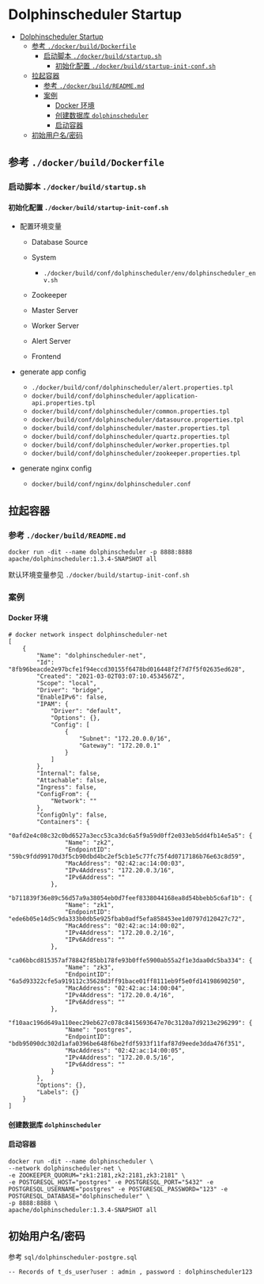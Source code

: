 # Dolphinscheduler Startup

- [Dolphinscheduler Startup](#dolphinscheduler-startup)
  - [参考 `./docker/build/Dockerfile`](#参考-dockerbuilddockerfile)
    - [启动脚本 `./docker/build/startup.sh`](#启动脚本-dockerbuildstartupsh)
      - [初始化配置 `./docker/build/startup-init-conf.sh`](#初始化配置-dockerbuildstartup-init-confsh)
  - [拉起容器](#拉起容器)
    - [参考 `./docker/build/README.md`](#参考-dockerbuildreadmemd)
    - [案例](#案例)
      - [Docker 环境](#docker-环境)
      - [创建数据库 `dolphinscheduler`](#创建数据库-dolphinscheduler)
      - [启动容器](#启动容器)
  - [初始用户名/密码](#初始用户名密码)

## 参考 `./docker/build/Dockerfile`

### 启动脚本 `./docker/build/startup.sh`

#### 初始化配置 `./docker/build/startup-init-conf.sh`

- 配置环境变量

  - Database Source

  - System

    - `./docker/build/conf/dolphinscheduler/env/dolphinscheduler_env.sh`

  - Zookeeper

  - Master Server

  - Worker Server

  - Alert Server

  - Frontend

- generate app config

  - `./docker/build/conf/dolphinscheduler/alert.properties.tpl`
  - `docker/build/conf/dolphinscheduler/application-api.properties.tpl`
  - `docker/build/conf/dolphinscheduler/common.properties.tpl`
  - `docker/build/conf/dolphinscheduler/datasource.properties.tpl`
  - `docker/build/conf/dolphinscheduler/master.properties.tpl`
  - `docker/build/conf/dolphinscheduler/quartz.properties.tpl`
  - `docker/build/conf/dolphinscheduler/worker.properties.tpl`
  - `docker/build/conf/dolphinscheduler/zookeeper.properties.tpl`

- generate nginx config

  - `docker/build/conf/nginx/dolphinscheduler.conf`

## 拉起容器

### 参考 `./docker/build/README.md`

    docker run -dit --name dolphinscheduler -p 8888:8888 apache/dolphinscheduler:1.3.4-SNAPSHOT all

默认环境变量参见 `./docker/build/startup-init-conf.sh`

### 案例

#### Docker 环境

    # docker network inspect dolphinscheduler-net
    [
        {
            "Name": "dolphinscheduler-net",
            "Id": "8fb96beacde2e97bcfe1f94eccd30155f6478bd016448f2f7d7f5f02635ed628",
            "Created": "2021-03-02T03:07:10.4534567Z",
            "Scope": "local",
            "Driver": "bridge",
            "EnableIPv6": false,
            "IPAM": {
                "Driver": "default",
                "Options": {},
                "Config": [
                    {
                        "Subnet": "172.20.0.0/16",
                        "Gateway": "172.20.0.1"
                    }
                ]
            },
            "Internal": false,
            "Attachable": false,
            "Ingress": false,
            "ConfigFrom": {
                "Network": ""
            },
            "ConfigOnly": false,
            "Containers": {
                "0afd2e4c08c32c0bd6527a3ecc53ca3dc6a5f9a59d0ff2e033eb5dd4fb14e5a5": {
                    "Name": "zk2",
                    "EndpointID": "59bc9fdd99170d3f5cb90dbd4bc2ef5cb1e5c77fc75f4d0717186b76e63c8d59",
                    "MacAddress": "02:42:ac:14:00:03",
                    "IPv4Address": "172.20.0.3/16",
                    "IPv6Address": ""
                },
                "b711839f36e89c56d57a9a38054eb0d7feef8338044168ea8d54bbebb5c6af1b": {
                    "Name": "zk1",
                    "EndpointID": "ede6b05e14d5c9da333b0db5e925fbab0adf5efa858453ee1d0797d120427c72",
                    "MacAddress": "02:42:ac:14:00:02",
                    "IPv4Address": "172.20.0.2/16",
                    "IPv6Address": ""
                },
                "ca06bbcd815357af78842f85bb178fe93b0ffe5900ab55a2f1e3daa0dc5ba334": {
                    "Name": "zk3",
                    "EndpointID": "6a5d93322cfe5a919112c35628d3ff91bace01ff8111eb9f5e0fd14198690250",
                    "MacAddress": "02:42:ac:14:00:04",
                    "IPv4Address": "172.20.0.4/16",
                    "IPv6Address": ""
                },
                "f10aac196d649a110eec29eb627c078c8415693647e70c3120a7d9213e296299": {
                    "Name": "postgres",
                    "EndpointID": "bdb95090dc302d1afa0396be648f6be2fdf5933f11faf87d9eede3dda476f351",
                    "MacAddress": "02:42:ac:14:00:05",
                    "IPv4Address": "172.20.0.5/16",
                    "IPv6Address": ""
                }
            },
            "Options": {},
            "Labels": {}
        }
    ]

#### 创建数据库 `dolphinscheduler`

#### 启动容器

    docker run -dit --name dolphinscheduler \
    --network dolphinscheduler-net \
    -e ZOOKEEPER_QUORUM="zk1:2181,zk2:2181,zk3:2181" \
    -e POSTGRESQL_HOST="postgres" -e POSTGRESQL_PORT="5432" -e POSTGRESQL_USERNAME="postgres" -e POSTGRESQL_PASSWORD="123" -e POSTGRESQL_DATABASE="dolphinscheduler" \
    -p 8888:8888 \
    apache/dolphinscheduler:1.3.4-SNAPSHOT all

## 初始用户名/密码

参考 `sql/dolphinscheduler-postgre.sql`

    -- Records of t_ds_user?user : admin , password : dolphinscheduler123
